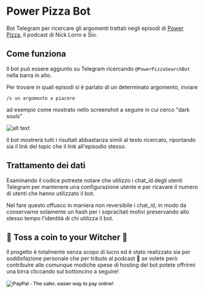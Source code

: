 # Power Pizza Bot

Bot Telegram per ricercare gli argomenti trattati negli episodi di [Power Pizza](https://www.spreaker.com/show/power-pizza), il podcast di Nick Lorro e Sio.

## Come funziona

Il bot può essere aggiunto su Telegram ricercando `@PowerPizzaSearchBot` nella barra in alto.

Per trovare in quali episodi si è parlato di un determinato argomento, inviare 

`/s un argomento a piacere`

ad esempio come mostrato nello screenshot a seguire in cui cerco "dark souls"

![alt text](https://github.com/daniele2408/powerpizzabot/blob/master/screenshot_search.png?raw=true)

Il bot mostrerà tutti i risultati abbastanza simili al testo ricercato, riportando sia il link del topic che il link all'episodio stesso.

## Trattamento dei dati

Esaminando il codice potreste notare che utilizzo i chat_id degli utenti Telegram per mantenere una configurazione utente e per ricavare il numero di utenti che hanno utilizzato il bot. 

Nel fare questo offusco in maniera non reversibile i chat_id, in modo da conservarne solamente un hash per i sopracitati motivi preservando allo stesso tempo l'identità di chi utilizza il bot.

## 🎵 Toss a coin to your Witcher 🎵

Il progetto è totalmente senza scopo di lucro ed è stato realizzato sia per soddisfazione personale che per tributo al podcast 🍕 se volete però contribuire alle comunque modiche spese di hosting del bot potete offrirmi una birra cliccando sul bottoncino a seguire!

<!-- Sample of code generated --> 
<form action="https://www.paypal.com/paypalme/heyitsmedaniele" method="post" target="_top">
<input type="hidden" name="cmd" value="_s-xclick">
<input type="hidden" name="hosted_button_id" value="RGQ8NSYPA59FL">
<input type="image" src="https://www.paypalobjects.com/en_US/i/btn/btn_donateCC_LG.gif" border="0" name="submit" alt="PayPal - The safer, easier way to pay online!">
<img alt="" border="0" src="https://www.paypalobjects.com/pt_BR/i/scr/pixel.gif" width="1" height="1">
</form>